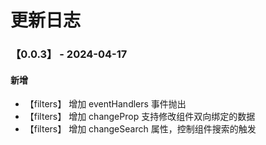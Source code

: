 <!--
 * @Author: HaoJie
 * @Date: 2024-04-17 14:20:43
 * @LastEditTime: 2024-04-17 14:20:43
 * @LastEditors: HaoJie
 * @FilePath: \backgorund-template2\changeLog.md
-->
# 更新日志

### 【0.0.3】 - 2024-04-17

#### 新增
- 【filters】 增加 eventHandlers 事件抛出
- 【filters】 增加 changeProp 支持修改组件双向绑定的数据
- 【filters】 增加 changeSearch 属性，控制组件搜索的触发
